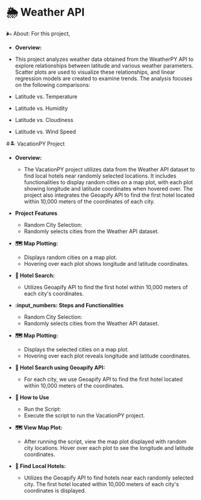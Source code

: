 # :sun_behind_rain_cloud: Weather API 

:wind_face: About: For this project, 
- **Overview:**
- This project analyzes weather data obtained from the WeatherPY API to explore relationships between latitude and various weather parameters. Scatter plots are used to visualize these relationships, and linear regression models are created to examine trends. The analysis focuses on the following comparisons:

- Latitude vs. Temperature
- Latitude vs. Humidity
- Latitude vs. Cloudiness
- Latitude vs. Wind Speed

#:desert_island: VacationPY Project
- **Overview:**
  - The VacationPY project utilizes data from the Weather API dataset to find local hotels near randomly selected locations. It includes functionalities to display random cities on a map plot, with each plot showing longitude and latitude coordinates when hovered over. The project also integrates the Geoapify API to find the first hotel located within 10,000 meters of the coordinates of each city.

- **Project Features**
    - Random City Selection:
    - Randomly selects cities from the Weather API dataset.
- **:world_map: Map Plotting:**
    -   Displays random cities on a map plot.
    - Hovering over each plot shows longitude and latitude coordinates.
- **:hotel: Hotel Search:**
    - Utilizes Geoapify API to find the first hotel within 10,000 meters of each city's coordinates.
- **:input_numbers: Steps and Functionalities**
    - Random City Selection:
    - Randomly selects cities from the Weather API dataset.
- **:world_map: Map Plotting:**
    - Displays the selected cities on a map plot.
    - Hovering over each plot reveals longitude and latitude coordinates.
- **:hotel: Hotel Search using Geoapify API:**
    - For each city, we use Geoapify API to find the first hotel located within 10,000 meters of the coordinates.
- **:open_book: How to Use**
    - Run the Script:
    - Execute the script to run the VacationPY project.
- **:world_map: View Map Plot:**
    - After running the script, view the map plot displayed with random city locations.
      Hover over each plot to see the longitude and latitude coordinates.
- **:compass: Find Local Hotels:**
    - Utilizes the Geoapify API to find hotels near each randomly selected city.
      The first hotel located within 10,000 meters of each city's coordinates is displayed.


